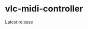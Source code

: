# vlc-midi-controller

[Latest release](https://github.com/LeovR/vlc-midi-controller/releases/latest)
